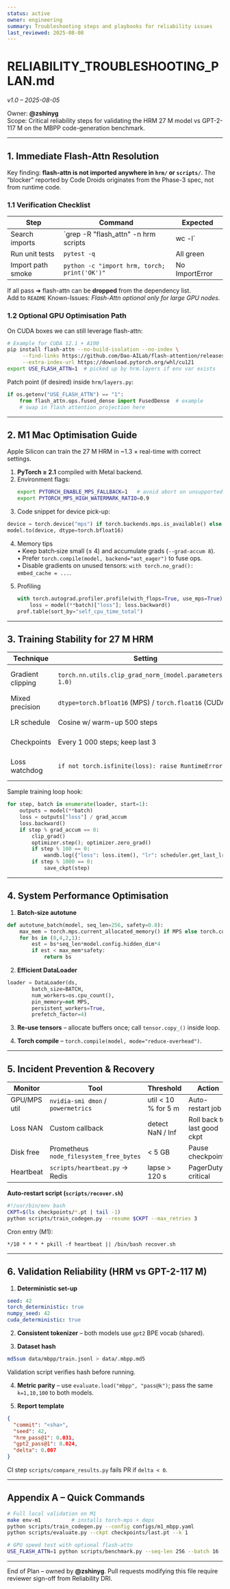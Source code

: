 ```yaml
---
status: active
owner: engineering
summary: Troubleshooting steps and playbooks for reliability issues
last_reviewed: 2025-08-08
---
```


# RELIABILITY_TROUBLESHOOTING_PLAN.md  
_v1.0 – 2025-08-05_  

Owner: **@zshinyg**  
Scope: Critical reliability steps for validating the HRM 27 M model vs GPT-2-117 M on the MBPP code-generation benchmark.

---

## 1. Immediate Flash-Attn Resolution  

Key finding: **flash-attn is **not** imported anywhere in `hrm/` or `scripts/`**. The “blocker” reported by Code Droids originates from the Phase-3 spec, not from runtime code.

### 1.1 Verification Checklist
| Step | Command | Expected |
|------|---------|----------|
| Search imports | `grep -R "flash_attn" -n hrm scripts | wc -l` | **0** hits |
| Run unit tests | `pytest -q` | All green |
| Import path smoke | `python -c "import hrm, torch; print('OK')"` | No ImportError |

If all pass ➜ flash-attn can be **dropped** from the dependency list.  
Add to `README` Known-Issues: _Flash-Attn optional only for large GPU nodes._

### 1.2 Optional GPU Optimisation Path
On CUDA boxes we can still leverage flash-attn:

```bash
# Example for CUDA 12.1 + A100
pip install flash-attn --no-build-isolation --no-index \
     --find-links https://github.com/Dao-AILab/flash-attention/releases/download/v2.5.5/ \
     --extra-index-url https://download.pytorch.org/whl/cu121
export USE_FLASH_ATTN=1  # picked up by hrm.layers if env var exists
```

Patch point (if desired) inside `hrm/layers.py`:

```python
if os.getenv("USE_FLASH_ATTN") == "1":
    from flash_attn.ops.fused_dense import FusedDense  # example
    # swap in flash attention projection here
```

---

## 2. M1 Mac Optimisation Guide  

Apple Silicon can train the 27 M HRM in ~1.3 × real-time with correct settings.

1. **PyTorch ≥ 2.1** compiled with Metal backend.  
2. Environment flags:  
   ```bash
   export PYTORCH_ENABLE_MPS_FALLBACK=1   # avoid abort on unsupported ops
   export PYTORCH_MPS_HIGH_WATERMARK_RATIO=0.9
   ```
3. Code snippet for device pick-up:

```python
device = torch.device("mps") if torch.backends.mps.is_available() else "cpu"
model.to(device, dtype=torch.bfloat16)
```

4. Memory tips  
   • Keep batch‐size small (≤ 4) and accumulate grads (`--grad-accum 8`).  
   • Prefer `torch.compile(model, backend="aot_eager")` to fuse ops.  
   • Disable gradients on unused tensors: `with torch.no_grad(): embed_cache = ...`.

5. Profiling  
   ```python
   with torch.autograd.profiler.profile(with_flops=True, use_mps=True) as prof:
       loss = model(**batch)["loss"]; loss.backward()
   prof.table(sort_by="self_cpu_time_total")
   ```

---

## 3. Training Stability for 27 M HRM  

| Technique | Setting | Rationale |
|-----------|---------|-----------|
| Gradient clipping | `torch.nn.utils.clip_grad_norm_(model.parameters(), 1.0)` | Prevent exploding grads |
| Mixed precision | `dtype=torch.bfloat16` (MPS) / `torch.float16` (CUDA) | Memory & speed |
| LR schedule | Cosine w/ warm-up 500 steps | Smooth start |
| Checkpoints | Every 1 000 steps; keep last 3 | Fast recovery |
| Loss watchdog | `if not torch.isfinite(loss): raise RuntimeError` | Early failure detect |

Sample training loop hook:

```python
for step, batch in enumerate(loader, start=1):
    outputs = model(**batch)
    loss = outputs["loss"] / grad_accum
    loss.backward()
    if step % grad_accum == 0:
        clip_grad()
        optimizer.step(); optimizer.zero_grad()
        if step % 100 == 0:
            wandb.log({"loss": loss.item(), "lr": scheduler.get_last_lr()[0]})
        if step % 1000 == 0:
            save_ckpt(step)
```

---

## 4. System Performance Optimisation  

1. **Batch-size autotune**

```python
def autotune_batch(model, seq_len=256, safety=0.8):
    max_mem = torch.mps.current_allocated_memory() if MPS else torch.cuda.mem_get_info()[0]
    for bs in (8,4,2,1):
        est = bs*seq_len*model.config.hidden_dim*4
        if est < max_mem*safety:
            return bs
```

2. **Efficient DataLoader**

```python
loader = DataLoader(ds,
        batch_size=BATCH,
        num_workers=os.cpu_count(),
        pin_memory=not MPS,
        persistent_workers=True,
        prefetch_factor=4)
```

3. **Re-use tensors** – allocate buffers once; call `tensor.copy_()` inside loop.

4. **Torch compile** – `torch.compile(model, mode="reduce-overhead")`.

---

## 5. Incident Prevention & Recovery  

| Monitor | Tool | Threshold | Action |
|---------|------|-----------|--------|
| GPU/MPS util | `nvidia-smi dmon` / `powermetrics` | util < 10 % for 5 m | Auto-restart job |
| Loss NAN | Custom callback | detect NaN / Inf | Roll back to last good ckpt |
| Disk free | Prometheus `node_filesystem_free_bytes` | < 5 GB | Pause checkpoints |
| Heartbeat | `scripts/heartbeat.py` → Redis | lapse > 120 s | PagerDuty critical |

**Auto-restart script (`scripts/recover.sh`)**

```bash
#!/usr/bin/env bash
CKPT=$(ls checkpoints/*.pt | tail -1)
python scripts/train_codegen.py --resume $CKPT --max_retries 3
```

Cron entry (M1):

```
*/10 * * * * pkill -f heartbeat || /bin/bash recover.sh
```

---

## 6. Validation Reliability (HRM vs GPT-2-117 M)  

1. **Deterministic set-up**

```yaml
seed: 42
torch_deterministic: true
numpy_seed: 42
cuda_deterministic: true
```

2. **Consistent tokenizer** – both models use `gpt2` BPE vocab (shared).

3. **Dataset hash**

```bash
md5sum data/mbpp/train.jsonl > data/.mbpp.md5
```
Validation script verifies hash before running.

4. **Metric parity** – use `evaluate.load("mbpp", "pass@k")`; pass the same `k=1,10,100` to both models.

5. **Report template**

```json
{
  "commit": "<sha>",
  "seed": 42,
  "hrm_pass@1": 0.031,
  "gpt2_pass@1": 0.024,
  "delta": 0.007
}
```

CI step `scripts/compare_results.py` fails PR if `delta < 0`.

---

## Appendix A – Quick Commands

```bash
# Full local validation on M1
make env-m1          # installs torch-mps + deps
python scripts/train_codegen.py --config configs/m1_mbpp.yaml
python scripts/evaluate.py --ckpt checkpoints/last.pt --k 1
```

```bash
# GPU speed test with optional flash-attn
USE_FLASH_ATTN=1 python scripts/benchmark.py --seq-len 256 --batch 16
```

---

End of Plan – owned by **@zshinyg**. Pull requests modifying this file require reviewer sign-off from Reliability DRI.
